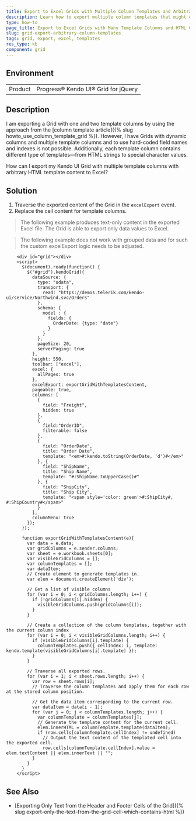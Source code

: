 ```yaml
---
title: Export to Excel Grids with Multiple Column Templates and Arbitrary Template Content
description: Learn how to export multiple column templates that might contain additional HTML.
type: how-to
page_title: Export to Excel Grids with Many Template Columns and HTML Content in Their Templates - Kendo UI for jQuery Data Grid
slug: grid-export-arbitrary-column-templates
tags: grid, export, excel, templates
res_type: kb
component: grid
---
```


## Environment

<table>
 <tr>
  <td>Product</td>
  <td>Progress® Kendo UI® Grid for jQuery</td> 
 </tr>
</table>

## Description

I am exporting a Grid with one and two template columns by using the approach from the [column template article]({% slug howto_use_column_template_grid %}). However, I have Grids with dynamic columns and multiple template columns and to use hard-coded field names and indexes is not possible. Additionally, each template column contains different type of templates&mdash;from HTML strings to special character values.

How can I export my Kendo UI Grid with multiple template columns with arbitrary HTML template content to Excel?

## Solution

1. Traverse the exported content of the Grid in the `excelExport` event.
1. Replace the cell content for template columns.

> The following example produces text-only content in the exported Excel file. The Grid is able to export only data values to Excel.

> The following example does not work with grouped data and for such the custom excelExport logic needs to be adjusted.

```dojo
    <div id="grid"></div>
    <script>
      $(document).ready(function() {
        $("#grid").kendoGrid({
          dataSource: {
            type: "odata",
            transport: {
              read: "https://demos.telerik.com/kendo-ui/service/Northwind.svc/Orders"
            },
            schema: {
              model : {
                fields: {
                  OrderDate: {type: "date"}
                }
              }
            },
            pageSize: 20,
            serverPaging: true
          },
          height: 550,
          toolbar: ["excel"],
          excel: {
            allPages: true
          },
          excelExport: exportGridWithTemplatesContent,
          pageable: true,
          columns: [
            {
              field: "Freight",
              hidden: true
            },
            {
              field:"OrderID",
              filterable: false
            },
            {
              field: "OrderDate",
              title: "Order Date",
              template: "<em>#:kendo.toString(OrderDate, 'd')#</em>"
            }, {
              field: "ShipName",
              title: "Ship Name",
              template: "#:ShipName.toUpperCase()#"
            }, {
              field: "ShipCity",
              title: "Ship City",
              template: "<span style='color: green'>#:ShipCity#, #:ShipCountry#</span>"
            }
          ],
          columnMenu: true
        });
      });

      function exportGridWithTemplatesContent(e){
        var data = e.data;
        var gridColumns = e.sender.columns;
        var sheet = e.workbook.sheets[0];
        var visibleGridColumns = [];
        var columnTemplates = [];
        var dataItem;
        // Create element to generate templates in.
        var elem = document.createElement('div');

        // Get a list of visible columns
        for (var i = 0; i < gridColumns.length; i++) {
          if (!gridColumns[i].hidden) {
            visibleGridColumns.push(gridColumns[i]);
          }
        }

        // Create a collection of the column templates, together with the current column index
        for (var i = 0; i < visibleGridColumns.length; i++) {
          if (visibleGridColumns[i].template) {
            columnTemplates.push({ cellIndex: i, template: kendo.template(visibleGridColumns[i].template) });
          }
        }

        // Traverse all exported rows.
        for (var i = 1; i < sheet.rows.length; i++) {
          var row = sheet.rows[i];
          // Traverse the column templates and apply them for each row at the stored column position.

          // Get the data item corresponding to the current row.
          var dataItem = data[i - 1];
          for (var j = 0; j < columnTemplates.length; j++) {
            var columnTemplate = columnTemplates[j];
            // Generate the template content for the current cell.
            elem.innerHTML = columnTemplate.template(dataItem);
            if (row.cells[columnTemplate.cellIndex] != undefined)
              // Output the text content of the templated cell into the exported cell.
              row.cells[columnTemplate.cellIndex].value = elem.textContent || elem.innerText || "";
          }
        }
      }
    </script>
```

## See Also

* [Exporting Only Text from the Header and Footer Cells of the Grid]({% slug export-only-the-text-from-the-grid-cell-which-contains-html %})
